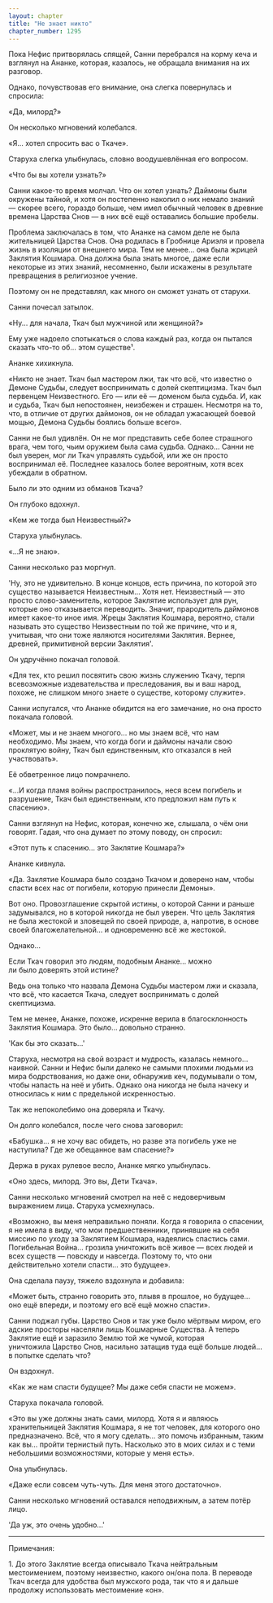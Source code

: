 ```yaml
---
layout: chapter
title: "Не знает никто"
chapter_number: 1295
---
```


Пока Нефис притворялась спящей, Санни перебрался на корму кеча и взглянул на Ананке, которая, казалось, не обращала внимания на их разговор.

Однако, почувствовав его внимание, она слегка повернулась и спросила:

«Да, милорд?»

Он несколько мгновений колебался.

«Я... хотел спросить вас о Ткаче».

Старуха слегка улыбнулась, словно воодушевлённая его вопросом.

«Что бы вы хотели узнать?»

Санни какое-то время молчал. Что он хотел узнать? Даймоны были окружены тайной, и хотя он постепенно накопил о них немало знаний — скорее всего, гораздо больше, чем имел обычный человек в древние времена Царства Снов — в них всё ещё оставались большие пробелы.

Проблема заключалась в том, что Ананке на самом деле не была жительницей Царства Снов. Она родилась в Гробнице Ариэля и провела жизнь в изоляции от внешнего мира. Тем не менее... она была жрицей Заклятия Кошмара. Она должна была знать многое, даже если некоторые из этих знаний, несомненно, были искажены в результате превращения в религиозное учение.

Поэтому он не представлял, как много он сможет узнать от старухи.

Санни почесал затылок.

«Ну... для начала, Ткач был мужчиной или женщиной?»

Ему уже надоело спотыкаться о слова каждый раз, когда он пытался сказать что-то об... этом существе¹.

Ананке хихикнула.

«Никто не знает. Ткач был мастером лжи, так что всё, что известно о Демоне Судьбы, следует воспринимать с долей скептицизма. Ткач был первенцем Неизвестного. Его — или её — доменом была судьба. И, как и судьба, Ткач был непостоянен, неизбежен и страшен. Несмотря на то, что, в отличие от других даймонов, он не обладал ужасающей боевой мощью, Демона Судьбы боялись больше всего».

Санни не был удивлён. Он не мог представить себе более страшного врага, чем того, чьим оружием была сама судьба. Однако... Санни не был уверен, мог ли Ткач управлять судьбой, или же он просто воспринимал её. Последнее казалось более вероятным, хотя всех убеждали в обратном.

Было ли это одним из обманов Ткача?

Он глубоко вдохнул.

«Кем же тогда был Неизвестный?»

Старуха улыбнулась.

«...Я не знаю».

Санни несколько раз моргнул.

'Ну, это не удивительно. В конце концов, есть причина, по которой это существо называется Неизвестным... Хотя нет. Неизвестный — это просто слово-заменитель, которое Заклятие использует для рун, которые оно отказывается переводить. Значит, прародитель даймонов имеет какое-то иное имя. Жрецы Заклятия Кошмара, вероятно, стали называть это существо Неизвестным по той же причине, что и я, учитывая, что они тоже являются носителями Заклятия. Вернее, древней, примитивной версии Заклятия'.

Он удручённо покачал головой.

«Для тех, кто решил посвятить свою жизнь служению Ткачу, терпя всевозможные издевательства и преследования, вы и ваш народ, похоже, не слишком много знаете о существе, которому служите».

Санни испугался, что Ананке обидится на его замечание, но она просто покачала головой.

«Может, мы и не знаем многого... но мы знаем всё, что нам необходимо. Мы знаем, что когда боги и даймоны начали свою проклятую войну, Ткач был единственным, кто отказался в ней участвовать».

Её обветренное лицо помрачнело.

«...И когда пламя войны распространилось, неся всем погибель и разрушение, Ткач был единственным, кто предложил нам путь к спасению».

Санни взглянул на Нефис, которая, конечно же, слышала, о чём они говорят. Гадая, что она думает по этому поводу, он спросил:

«Этот путь к спасению... это Заклятие Кошмара?»

Ананке кивнула.

«Да. Заклятие Кошмара было создано Ткачом и доверено нам, чтобы спасти всех нас от погибели, которую принесли Демоны».

Вот оно. Провозглашение скрытой истины, о которой Санни и раньше задумывался, но в которой никогда не был уверен. Что цель Заклятия не была жестокой и зловещей по своей природе, а, напротив, в основе своей благожелательной... и одновременно всё же жестокой.

Однако...

Если Ткач говорил это людям, подобным Ананке... можно ли было доверять этой истине?

Ведь она только что назвала Демона Судьбы мастером лжи и сказала, что всё, что касается Ткача, следует воспринимать с долей скептицизма.

Тем не менее, Ананке, похоже, искренне верила в благосклонность Заклятия Кошмара. Это было... довольно странно.

'Как бы это сказать...'

Старуха, несмотря на свой возраст и мудрость, казалась немного... наивной. Санни и Нефис были далеко не самыми плохими людьми из мира бодрствования, но даже они, обнаружив кеч, подумывали о том, чтобы напасть на неё и убить. Однако она никогда не была начеку и относилась к ним с предельной искренностью.

Так же непоколебимо она доверяла и Ткачу.

Он долго колебался, после чего снова заговорил:

«Бабушка... я не хочу вас обидеть, но разве эта погибель уже не наступила? Где же обещанное вам спасение?»

Держа в руках рулевое весло, Ананке мягко улыбнулась.

«Оно здесь, милорд. Это вы, Дети Ткача».

Санни несколько мгновений смотрел на неё с недоверчивым выражением лица. Старуха усмехнулась.

«Возможно, вы меня неправильно поняли. Когда я говорила о спасении, я не имела в виду, что мои предшественники, принявшие на себя миссию по уходу за Заклятием Кошмара, надеялись спастись сами. Погибельная Война... грозила уничтожить всё живое — всех людей и всех существ — повсюду и навсегда. Поэтому то, что они действительно хотели спасти... это будущее».

Она сделала паузу, тяжело вздохнула и добавила:

«Может быть, странно говорить это, плывя в прошлое, но будущее... оно ещё впереди, и поэтому его всё ещё можно спасти».

Санни поджал губы. Царство Снов и так уже было мёртвым миром, его адские просторы населяли лишь Кошмарные Существа. А теперь Заклятие ещё и заразило Землю той же чумой, которая уничтожила Царство Снов, насильно затащив туда ещё больше людей... в попытке сделать что?

Он вздохнул.

«Как же нам спасти будущее? Мы даже себя спасти не можем».

Старуха покачала головой.

«Это вы уже должны знать сами, милорд. Хотя я и являюсь хранительницей Заклятия Кошмара, я не тот человек, для которого оно предназначено. Всё, что я могу сделать... это помочь избранным, таким как вы... пройти тернистый путь. Насколько это в моих силах и с теми небольшими возможностями, которые у меня есть».

Она улыбнулась.

«Даже если совсем чуть-чуть. Для меня этого достаточно».

Санни несколько мгновений оставался неподвижным, а затем потёр лицо.

'Да уж, это очень удобно...'

***

Примечания:

1. До этого Заклятие всегда описывало Ткача нейтральным местоимением, поэтому неизвестно, какого он/она пола. В переводе Ткач всегда для удобства был мужского рода, так что я и дальше продолжу использовать местоимение «он».